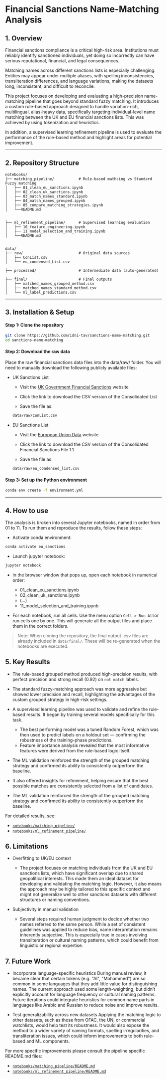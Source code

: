 # Financial Sanctions Name-Matching Analysis

## 1. Overview

Financial sanctions compliance is a critical high-risk area. Institutions must reliably identify sanctioned individuals, yet doing so incorrectly can have serious reputational, financial, and legal consequences.

Matching names across different sanctions lists is especially challenging. Entities may appear under multiple aliases, with spelling inconsistencies, transliteration differences, and language variations, making the datasets long, inconsistent, and difficult to reconcile.

This project focuses on developing and evaluating a high-precision name-matching pipeline that goes beyond standard fuzzy matching. It introduces a custom rule-based approach designed to handle variation-rich, multilingual, alias-heavy data, specifically targeting individual-level name matching between the UK and EU financial sanctions lists. This was achieved by using tokenization and heuristics.

In addition, a supervised learning refinement pipeline is used to evaluate the performance of the rule-based method and highlight areas for potential improvement.

---
## 2. Repository Structure

```
notebooks/
├── matching_pipeline/           # Rule-based mathcing vs Standard Fuzzy matching
│   ├── 01_clean_eu_sanctions.ipynb
│   ├── 02_clean_uk_sanctions.ipynb
│   ├── 03_match_names_standard.ipynb
│   ├── 04_match_names_grouped.ipynb
│   ├── 05_compare_matching_strategies.ipynb
│   └──README.md                 


├── ml_refinement_pipeline/      # Supervised learning evaluation
│   ├── 10_feature_engineering.ipynb
│   ├── 11_model_selection_and_training.ipynb
│   └──README.md                


data/
├── raw/                         # Original data sources
│   ├── ConList.csv
│   └── eu_condensed_List.csv

├── processed/                   # Intermediate data (auto-generated)

├── final/                       # Final outputs
│   ├── matched_names_grouped_method.csv
│   ├── matched_names_standard_method.csv
│   └── ml_label_predictions.csv
```

---
## 3. Installation & Setup
#### Step 1: Clone the repository

```bash
git clone https://github.com/idni-tav/sanctions-name-matching.git
cd sanctions-name-matching
```

#### Step 2: Download the raw data

Place the raw financial sanctions data files into the data/raw/ folder.
You will need to manually download the following publicly available files:

- UK Sanctions List

  - Visit the [UK Government Financial Sanctions](https://www.gov.uk/government/publications/financial-sanctions-consolidated-list-of-targets/consolidated-list-of-targets) website

  - Click the link to download the CSV version of the Consolidated List

  - Save the file as:
  ```bash
  data/raw/ConList.csv
  ```

- EU Sanctions List

  - Visit the [European Union Data](https://data.europa.eu/data/datasets/consolidated-list-of-persons-groups-and-entities-subject-to-eu-financial-sanctions?locale=en) website

  - Click the link to download the CSV version of the Consolidated Financial Sanctions File 1.1

  - Save the file as:
  ```bash
  data/raw/eu_condensed_list.csv
  ```

  
#### Step 3: Set up the Python environment 

```bash
conda env create -f environment.yml
```



---
## 4. How to use
The analysis is broken into several Jupyter notebooks, named in order from 01 to 11. To run them and reproduce the results, follow these steps:
- Activate conda environment:
```bash
conda activate eu_sanctions
```
- Launch jupyter notebook:

```bash
jupyter notebook
```
- In the browser window that pops up, open each notebook in numerical order:

  - 01_clean_eu_sanctions.ipynb
  - 02_clean_uk_sanctions.ipynb
  - (...)
  - 11_model_selection_and_training.ipynb


- For each notebook, run all cells. Use the menu option `Cell > Run All`or run cells one by one. This will generate all the output files and place them in the correct folders.

> Note: When cloning the repository, the final output .csv files are already included in `data/final/`. These will be re-generated when the notebooks are executed.

## 5. Key Results

- The rule-based grouped method produced high-precision results, with perfect precision and strong recall (0.92) on `not match` labels.
- The standard fuzzy-matching approach was more aggressive but showed lower precision and recall, highlighting the advantages of the custom grouped strategy in high-risk settings.
- A supervised learning pipeline was used to validate and refine the rule-based results. It began by training several models specifically for this task.
    - The best performing model was a tuned Random Forest, which was then used to predict labels on a holdout set — confirming the robustness of the training-phase predictions.
    - Feature importance analysis revealed that the most informative features were derived from the rule-based logic itself.
- The ML validation reinforced the strength of the grouped matching strategy and confirmed its ability to consistently outperform the baseline.
- It also offered insights for refinement, helping ensure that the best possible matches are consistently selected from a list of candidates.

- The ML validation reinforced the strength of the grouped matching strategy and confirmed its ability to consistently outperform the baseline.

For detailed results, see:
- [`notebooks/matching_pipeline/`](notebooks/matching_pipeline/)
- [`notebooks/ml_refinement_pipeline/`](notebooks/ml_refinement_pipeline/)

## 6. Limitations
- Overfitting to UK/EU context
  - The project focuses on matching individuals from the UK and EU sanctions lists, which have significant overlap due to shared geopolitical interests. This made them an ideal dataset for developing and validating the matching logic. However, it also means the approach may be highly tailored to this specific context and might not generalize well to other sanctions datasets with different structures or naming conventions.

- Subjectivity in manual validation
  - Several steps required human judgment to decide whether two names referred to the same person. While a set of consistent guidelines was applied to reduce bias, name interpretation remains inherently subjective. This is especially true in cases involving transliteration or cultural naming patterns, which could benefit from linguistic or regional expertise.

 
## 7. Future Work
- Incorporate language-specific heuristics
During manual review, it became clear that certain tokens (e.g. "Al", "Mohammed") are so common in some languages that they add little value for distinguishing names. The current approach used some length-weighting, but didn’t explicitly account for language frequency or cultural naming patterns. Future iterations could integrate heuristics for common name parts in languages like Arabic and Russian to reduce noise and improve results.

- Test generalizability across new datasets
Applying the matching logic to other datasets, such as those from OFAC, the UN, or commercial watchlists, would help test its robustness. It would also expose the method to a wider variety of naming formats, spelling irregularities, and transliteration issues, which could inform improvements to both rule-based and ML components.

For more specific improvements please consult the pipeline specific README.md files:
- [`notebooks/matching_pipeline/README.md`](notebooks/matching_pipeline/README.md)
- [`notebooks/ml_refinement_pipeline/README.md`](notebooks/ml_refinement_pipeline/README.md)
